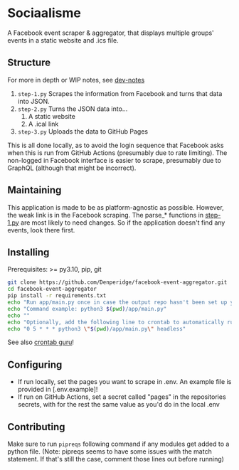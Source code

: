 # Sociaalisme

A Facebook event scraper & aggregator, that displays multiple groups' events in a static website and .ics file.

## Structure
For more in depth or WIP notes, see [dev-notes](dev-notes.md)

1. `step-1.py` Scrapes the information from Facebook and turns that data into JSON.
2. `step-2.py` Turns the JSON data into...
    1. A static website
    2. A .ical link
3. `step-3.py` Uploads the data to GitHub Pages

This is all done locally, as to avoid the login sequence that Facebook asks when this is run from GitHub Actions (presumably due to rate limiting). The non-logged in Facebook interface is easier to scrape, presumably due to GraphQL (although that might be incorrect).

## Maintaining
This application is made to be as platform-agnostic as possible. However, the weak link is in the Facebook scraping. The parse_* functions in [step-1.py](app/step-1.py) are most likely to need changes. So if the application doesn't find any events, look there first.


## Installing
Prerequisites: >= py3.10, pip, git
```bash
git clone https://github.com/Denperidge/facebook-event-aggregator.git
cd facebook-event-aggregator
pip install -r requirements.txt
echo "Run app/main.py once in case the output repo hasn't been set up yet"
echo "Command example: python3 $(pwd)/app/main.py"
echo ""
echo "Optionally, add the following line to crontab to automatically run every 24 hours (can be modified ofcourse): "
echo "0 5 * * * python3 \"$(pwd)/app/main.py\" headless"
```
See also [crontab guru](https://crontab.guru/)!

## Configuring
- If run locally, set the pages you want to scrape in .env. An example file is provided in [.env.example]!
- If run on GitHub Actions, set a secret called "pages" in the repositories secrets, with for the rest the same value as you'd do in the local .env

## Contributing

Make sure to run `pipreqs` following command if any modules get added to a python file.
(Note: pipreqs seems to have some issues with the match statement. If that's still the case, comment those lines out before running)
